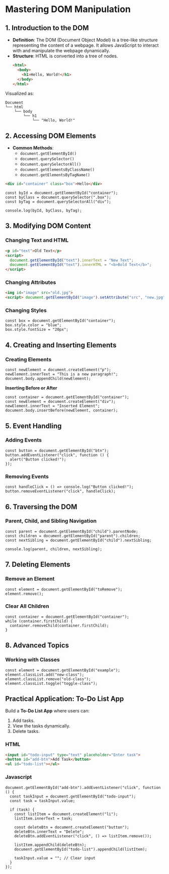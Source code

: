 # Mastering DOM Manipulation

## 1. Introduction to the DOM
- **Definition**: The DOM (Document Object Model) is a tree-like structure representing the content of a webpage. It allows JavaScript to interact with and manipulate the webpage dynamically.
- **Structure**: HTML is converted into a tree of nodes.
  ```html
  <html>
    <body>
      <h1>Hello, World!</h1>
    </body>
  </html>

Visualized as:

    Document
    └── html
        └── body
            └── h1
                └── "Hello, World!"

## 2. Accessing DOM Elements

-   **Common Methods**:
    -   `document.getElementById()`
    -   `document.querySelector()`
    -   `document.querySelectorAll()`
    -   `document.getElementsByClassName()`
    -   `document.getElementsByTagName()`

```html
<div id="container" class="box">Hello</div>
```

    const byId = document.getElementById("container");
    const byClass = document.querySelector(".box");
    const byTag = document.querySelectorAll("div");
    
    console.log(byId, byClass, byTag);

## 3. Modifying DOM Content

### Changing Text and HTML
```html
<p id="text">Old Text</p>
<script>
  document.getElementById("text").innerText = "New Text";
  document.getElementById("text").innerHTML = "<b>Bold Text</b>";
</script>
```

### Changing Attributes


```html
<img id="image" src="old.jpg">
<script> document.getElementById("image").setAttribute("src", "new.jpg"); </script>`
```

### Changing Styles

    const box = document.getElementById("container");
    box.style.color = "blue";
    box.style.fontSize = "20px";

## 4. Creating and Inserting Elements

### Creating Elements

    const newElement = document.createElement("p");
    newElement.innerText = "This is a new paragraph!";
    document.body.appendChild(newElement);

**Inserting Before or After**

    const container = document.getElementById("container");
    const newElement = document.createElement("div");
    newElement.innerText = "Inserted Element";
    document.body.insertBefore(newElement, container);


## 5. Event Handling

### Adding Events

    const button = document.getElementById("btn");
    button.addEventListener("click", function () {
      alert("Button clicked!");
    });

### Removing Events

    const handleClick = () => console.log("Button clicked!");
    button.removeEventListener("click", handleClick);


## 6. Traversing the DOM

### Parent, Child, and Sibling Navigation

    const parent = document.getElementById("child").parentNode;
    const children = document.getElementById("parent").children;
    const nextSibling = document.getElementById("child").nextSibling;
    
    console.log(parent, children, nextSibling);

## 7. Deleting Elements

### Remove an Element

    const element = document.getElementById("toRemove");
    element.remove();

### Clear All Children

    const container = document.getElementById("container");
    while (container.firstChild) {
      container.removeChild(container.firstChild);
    }


## 8. Advanced Topics

### Working with Classes

    const element = document.getElementById("example");
    element.classList.add("new-class");
    element.classList.remove("old-class");
    element.classList.toggle("toggle-class");


## Practical Application: To-Do List App


Build a **To-Do List App** where users can:

1.  Add tasks.
2.  View the tasks dynamically.
3.  Delete tasks.

### HTML
```html
<input id="todo-input" type="text" placeholder="Enter task">
<button id="add-btn">Add Task</button>
<ul id="todo-list"></ul>
```

### Javascript

    document.getElementById("add-btn").addEventListener("click", function () {
      const taskInput = document.getElementById("todo-input");
      const task = taskInput.value;
    
      if (task) {
        const listItem = document.createElement("li");
        listItem.innerText = task;
    
        const deleteBtn = document.createElement("button");
        deleteBtn.innerText = "Delete";
        deleteBtn.addEventListener("click", () => listItem.remove());
    
        listItem.appendChild(deleteBtn);
        document.getElementById("todo-list").appendChild(listItem);
    
        taskInput.value = ""; // Clear input
      }
    });


